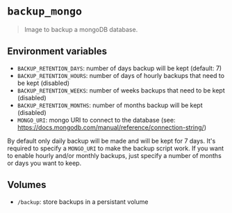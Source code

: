 `backup_mongo`
==============

> Image to backup a mongoDB database.

## Environment variables

  - `BACKUP_RETENTION_DAYS`: number of days backup will be kept (default: 7)
  - `BACKUP_RETENTION_HOURS`: number of days of hourly backups that need to be kept (disabled)
  - `BACKUP_RETENTION_WEEKS`: number of weeks backups that need to be kept (disabled)
  - `BACKUP_RETENTION_MONTHS`: number of months backup will be kept (disabled)
  - `MONGO_URI`: mongo URI to connect to the database
    (see: https://docs.mongodb.com/manual/reference/connection-string/)

By default only daily backup will be made and will be kept for 7 days.
It's required to specify a `MONGO_URI` to make the backup script work.
If you want to enable hourly and/or monthly backups, just specify a number of months or days you want to keep.

## Volumes

  - `/backup`: store backups in a persistant volume
